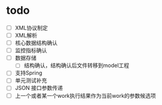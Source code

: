 # todo

- [ ] XML协议制定
- [ ] XML解析
- [ ] 核心数据结构确认
- [ ] 监控指标确认
- [ ] 数据存储
  - [ ] 结构确认，结构确认后文件转移到model工程
- [ ] 支持Spring
- [ ] 单元测试补充
- [ ] JSON 接口参数传递
- [ ] 上一个或者某一个work执行结果作为当前work的参数候选项